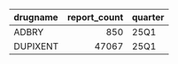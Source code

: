 | drugname   |   report_count | quarter   |
|:-----------|---------------:|:----------|
| ADBRY      |            850 | 25Q1      |
| DUPIXENT   |          47067 | 25Q1      |